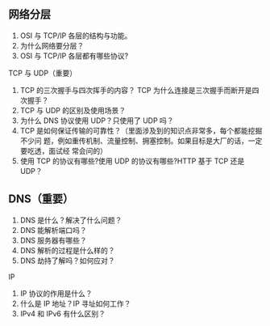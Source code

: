 ## ⽹络分层
1. OSI 与 TCP/IP 各层的结构与功能。
2. 为什么⽹络要分层？
3. OSI 与 TCP/IP 各层都有哪些协议?


TCP 与 UDP（重要）
1. TCP 的三次握⼿与四次挥⼿的内容？ TCP 为什么连接是三次握⼿⽽断开是四次握⼿？
2. TCP 与 UDP 的区别及使⽤场景？
3. 为什么 DNS 协议使⽤ UDP？只使⽤了 UDP 吗？
4. TCP 是如何保证传输的可靠性？（⾥⾯涉及到的知识点⾮常多，每个都能挖掘不少问
   题，例如重传机制、流量控制、拥塞控制。如果⽬标是⼤⼚的话，⼀定要吃透，⾯试经
   常会问的）
5. 使⽤ TCP 的协议有哪些?使⽤ UDP 的协议有哪些?HTTP 基于 TCP 还是 UDP？
   


## DNS（重要）
1. DNS 是什么？解决了什么问题？
2. DNS 能解析端⼝吗？
3. DNS 服务器有哪些？
4. DNS 解析的过程是什么样的？
5. DNS 劫持了解吗？如何应对？

IP
1. IP 协议的作⽤是什么？
2. 什么是 IP 地址？IP 寻址如何⼯作？
3. IPv4 和 IPv6 有什么区别？